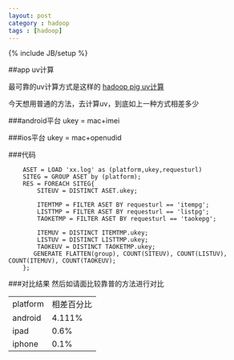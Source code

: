 ```yaml
---
layout: post
category : hadoop 
tags : [hadoop]
---
```

{% include JB/setup %}

##app uv计算 

最可靠的uv计算方式是这样的 [hadoop pig uv计算](http://centerqi.github.io/hadoop/2012/10/11/hadoop-pig-uv/ 'hadoop pig uv')  

今天想用普通的方法，去计算uv，到底如上一种方式相差多少  

###android平台
ukey = mac+imei

###ios平台
ukey = mac+openudid


###代码

        ASET = LOAD 'xx.log' as (platform,ukey,requesturl)
        SITEG = GROUP ASET by (platform);
        RES = FOREACH SITEG{
            SITEUV = DISTINCT ASET.ukey;

            ITEMTMP = FILTER ASET BY requesturl == 'itempg';
            LISTTMP = FILTER ASET BY requesturl == 'listpg';
            TAOKETMP = FILTER ASET BY requesturl == 'taokepg';

            ITEMUV = DISTINCT ITEMTMP.ukey;
            LISTUV = DISTINCT LISTTMP.ukey;
            TAOKEUV = DISTINCT TAOKETMP.ukey;
           GENERATE FLATTEN(group), COUNT(SITEUV), COUNT(LISTUV), COUNT(ITEMUV), COUNT(TAOKEUV); 
        };


###对比结果
然后如请面比较靠普的方法进行对比

<table class="table table-striped table-bordered">
    <tr><td>platform</td><td>相差百分比</td></tr>
    <tr><td>android</td><td>4.111%</td></tr>
    <tr><td>ipad</td><td>0.6%</td></tr>
    <tr><td>iphone</td><td>0.1%</td></tr>
</table>


